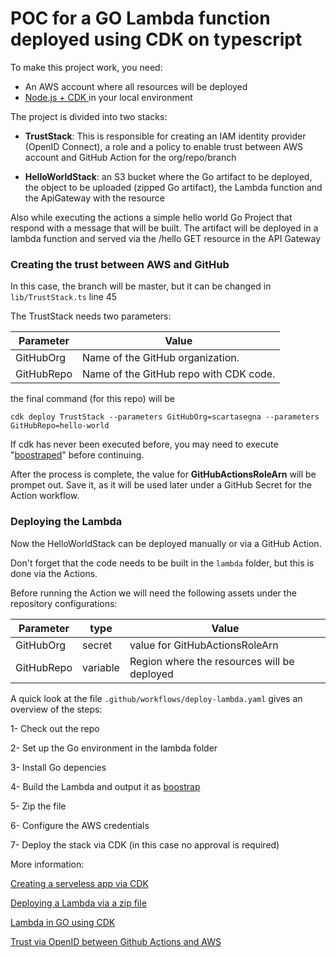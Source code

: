 # POC for a GO Lambda function deployed using CDK on typescript

To make this project work, you need:

- An AWS account where all resources will be deployed
- [Node.js + CDK ](https://docs.aws.amazon.com/cdk/v2/guide/getting_started.html) in your local environment

The project is divided into two stacks:

 - **TrustStack**: This is responsible for creating an IAM identity provider (OpenID Connect), a role and a policy to enable trust between AWS account and GitHub Action for the org/repo/branch

 - **HelloWorldStack**: an S3 bucket where the Go artifact to be deployed, the object to be uploaded (zipped Go artifact), the Lambda function and the ApiGateway with the resource 

Also while executing the actions a simple hello world Go Project that respond  with a  message that will be built. The artifact will be deployed in a lambda function and served via the /hello GET resource in the API Gateway


### Creating the trust between AWS and GitHub

In this case, the branch will be master, but it can be changed in `lib/TrustStack.ts` line 45

The TrustStack needs two parameters:

| **Parameter** | **Value**                              |
|---------------|----------------------------------------|
| GitHubOrg     | Name of the GitHub organization.       |
| GitHubRepo    | Name of the GitHub repo with CDK code. |

the final command (for this repo) will be

 ```cdk deploy TrustStack --parameters GitHubOrg=scartasegna --parameters GitHubRepo=hello-world ```

If cdk has never been executed before, you may need to execute "[boostraped](https://docs.aws.amazon.com/cdk/v2/guide/bootstrapping.html)" before continuing.

After the process is complete, the value for **GitHubActionsRoleArn** will be prompet out. Save it, as it will be used later under a GitHub Secret for the Action workflow.

### Deploying the Lambda

Now the HelloWorldStack can be deployed manually or via a GitHub Action.

Don't forget that the code needs to be built in the `lambda` folder, but this is done via the Actions.

Before running the Action we will need the following assets under the repository configurations:

| **Parameter** | **type** | **Value**                                   |
|---------------|----------|---------------------------------------------|
| GitHubOrg     | secret   |  value for GitHubActionsRoleArn             |
| GitHubRepo    | variable | Region where the resources will be deployed |

A quick look at the file `.github/workflows/deploy-lambda.yaml` gives an overview of the steps:

1- Check out the repo

2- Set up the Go environment in the lambda folder

3- Install Go depencies

4- Build the Lambda and output it as [boostrap](https://aws.amazon.com/blogs/compute/migrating-aws-lambda-functions-from-the-go1-x-runtime-to-the-custom-runtime-on-amazon-linux-2/)

5- Zip the file

6- Configure the AWS credentials

7- Deploy the stack via CDK (in this case no approval is required)

More information:

[Creating a serveless app via CDK](https://docs.aws.amazon.com/cdk/v2/guide/serverless_example.html)

[Deploying a Lambda via a zip file](https://docs.aws.amazon.com/lambda/latest/dg/golang-package.html)

[Lambda in GO using CDK](https://blog.john-pfeiffer.com/using-aws-cdk-to-configure-deploy-a-golang-lambda-with-apigateway/)

[Trust via OpenID between Github Actions and AWS](https://github.com/myles2007/story-Using-Github-Actions-to-Deploy-a-CDK-Application/tree/main)